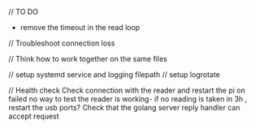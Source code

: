 // TO DO

- remove the timeout in the read loop

// Troubleshoot connection loss

// Think how to work together on the same files

// setup systemd service and logging filepath
// setup logrotate

// Health check
	Check connection with the reader and restart the pi on failed
		no way to test the reader is working- if no reading is taken in 3h , restart the usb ports?
	Check that the golang server reply handler can accept request

